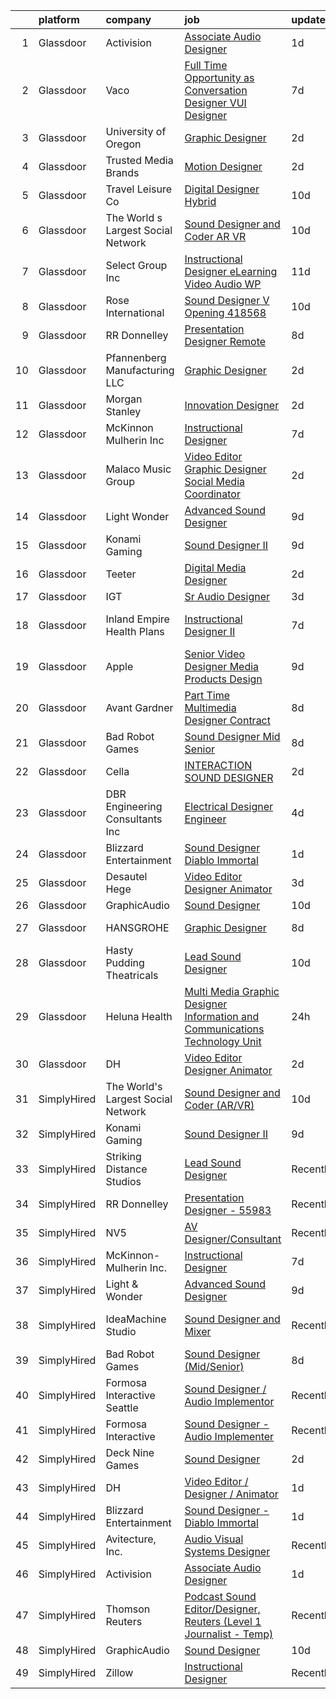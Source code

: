 

|    | platform    | company                            | job                                                                                                                                                                                                                                                                                                                                                                                                                                                                                                                                                                                                                                                                                                                                                                                                                                                                                                                                                         | update_time   | location             |
|---:|:------------|:-----------------------------------|:------------------------------------------------------------------------------------------------------------------------------------------------------------------------------------------------------------------------------------------------------------------------------------------------------------------------------------------------------------------------------------------------------------------------------------------------------------------------------------------------------------------------------------------------------------------------------------------------------------------------------------------------------------------------------------------------------------------------------------------------------------------------------------------------------------------------------------------------------------------------------------------------------------------------------------------------------------|:--------------|:---------------------|
|  1 | Glassdoor   | Activision                         | [Associate Audio Designer](https://www.glassdoor.com/partner/jobListing.htm?pos=119&ao=1136043&s=58&guid=0000018271e93c8d8f7def860a9d4e56&src=GD_JOB_AD&t=SR&vt=w&cs=1_bf6d6634&cb=1659768487369&jobListingId=1008054055283&jrtk=3-0-1g9ouif5iih7b801-1g9ouif62jm6m800-8c79110d23674c70-)                                                                                                                                                                                                                                                                                                                                                                                                                                                                                                                                                                                                                                                                   | 1d            | Carlsbad, CA         |
|  2 | Glassdoor   | Vaco                               | [Full Time Opportunity as Conversation Designer  VUI Designer](https://www.glassdoor.com/partner/jobListing.htm?pos=108&ao=1110586&s=58&guid=0000018271e93c8d8f7def860a9d4e56&src=GD_JOB_AD&t=SR&vt=w&ea=1&cs=1_6654d686&cb=1659768487368&jobListingId=1008038225305&cpc=3DB599BF2F4828F0&jrtk=3-0-1g9ouif5iih7b801-1g9ouif62jm6m800-22fe34392769621c--6NYlbfkN0D_sybMACCpf9B-677oK5j6rPldVB6BlrVvFjO_o-GJZbzuF-qh4PxErFUqfUsv_6spGgQ7w2Pr4ya2qWlli_BM3wPrre60gIPq1Uth9jnDsvpZiOp71Cq_jQTQ_eOeIhL3xi8ovWLwoT8UC8f1spNzCCiZGtKecY_bBo5jFxt1LAIN8k9N4B5RxHCnUOhO5DuXKFby_OqY4Y3PPUOTrb5VexlksfNOtyztGwl-C-xFbh-H8dx_if2tzDe18GoeVASPPUx38N_9YumZavAnA3Da67K-IT5Mn-C7srZ6wbB4kqjlsP_yX-eaRTupTVoLka_uMnan3r7CUrZR7BoLpQzziE8SPK-sOGv8yf2dgi0umDw5gX_d24dpD7rpAENhrNdqluvZrBZXt1xH4S1aXADB0q6KWcsDKYX6K2Hqw6o09kbDPioJesrbsfLLhzmHDR1w7D4FIECvdJwZzAXg1i9KcJJNhbNp9FhJYARaQY-1uz2cW9YR3HyWIL0AgfGFj41WwZzYnV6ZO6lfOrG6m_l_J3TCVDVm_hu2G1ChtHHvEA%3D%3D)         | 7d            | New York, NY         |
|  3 | Glassdoor   | University of Oregon               | [Graphic Designer](https://www.glassdoor.com/partner/jobListing.htm?pos=118&ao=1136043&s=58&guid=0000018271e93c8d8f7def860a9d4e56&src=GD_JOB_AD&t=SR&vt=w&cs=1_128e8dd9&cb=1659768487369&jobListingId=1008051855572&jrtk=3-0-1g9ouif5iih7b801-1g9ouif62jm6m800-54f56c4b806fe0f6-)                                                                                                                                                                                                                                                                                                                                                                                                                                                                                                                                                                                                                                                                           | 2d            | Eugene, OR           |
|  4 | Glassdoor   | Trusted Media Brands               | [Motion Designer](https://www.glassdoor.com/partner/jobListing.htm?pos=113&ao=1136043&s=58&guid=0000018271e93c8d8f7def860a9d4e56&src=GD_JOB_AD&t=SR&vt=w&cs=1_d08f7fd1&cb=1659768487368&jobListingId=1008051952532&jrtk=3-0-1g9ouif5iih7b801-1g9ouif62jm6m800-ccd4c43fddf6d43b-)                                                                                                                                                                                                                                                                                                                                                                                                                                                                                                                                                                                                                                                                            | 2d            | Remote               |
|  5 | Glassdoor   | Travel   Leisure Co                | [Digital Designer  Hybrid ](https://www.glassdoor.com/partner/jobListing.htm?pos=122&ao=1136043&s=58&guid=0000018271e93c8d8f7def860a9d4e56&src=GD_JOB_AD&t=SR&vt=w&cs=1_801c876a&cb=1659768487369&jobListingId=1008031768591&jrtk=3-0-1g9ouif5iih7b801-1g9ouif62jm6m800-cbef82654d7509fd-)                                                                                                                                                                                                                                                                                                                                                                                                                                                                                                                                                                                                                                                                  | 10d           | Orlando, FL          |
|  6 | Glassdoor   | The World s Largest Social Network | [Sound Designer and Coder  AR VR ](https://www.glassdoor.com/partner/jobListing.htm?pos=105&ao=1110586&s=58&guid=0000018271e93c8d8f7def860a9d4e56&src=GD_JOB_AD&t=SR&vt=w&ea=1&cs=1_6333c855&cb=1659768487367&jobListingId=1008031528051&cpc=42BEC95245890617&jrtk=3-0-1g9ouif5iih7b801-1g9ouif62jm6m800-d1ed5504a8a65788--6NYlbfkN0DSgjPPcnEdvoK3uuxfISLALE6pB1FR7YSHOr_tSg5_QGIhoz_2VqUepdcKLBLI_zTUk6gDwaoQ9vkRar14Io1kKPbXefvdlkqbmdhJjjOpMuV23xDsFSOubHWW3nkVkpuXNylbmaW36egpUC2PG6x2MjnebJXPwoENwa0jyus1-mMaCYYJOL_G-5l0_I9N8TGBc3svxFggAwbmfNrRJf_agt9f-x1dGMkX_LMP5cr-C4plIW9WYjpHYnlg-gQwIBd_GxWiP3zXjuuSKoLXDMMOJOSa3Ya7_J-HPvkP-zuOfAw82kJG9xBG29KYiw1HL3aIAZ1HT2XQ1XQwTWlN087meA-Q4M4DvfKkWqJfFucnJ3Pr2LV4gsDKpuK8X-sOANQefRCjC7U1LqxPuaxcUCR2i43JF3coJKNaPa7Unwk602YuBI4IXTdvC1YGf-8gUj-zxsXoe8gIJMW5gHiwVoFUPirBmBrt1v4svB9Wk3FKeO0racsvOkZS0sH_lRH4Ojw1lB_WiCsRdZOxDRuolwv58tYQTHPPnthjJ13-R3Y9LaImysuEp7lLNEr15LpXeWTxTIS9Pxx0sZTFPpC6Ifqg) | 10d           | Philadelphia, PA     |
|  7 | Glassdoor   | Select Group Inc                   | [Instructional Designer  eLearning  Video Audio    WP](https://www.glassdoor.com/partner/jobListing.htm?pos=107&ao=1110586&s=58&guid=0000018271e93c8d8f7def860a9d4e56&src=GD_JOB_AD&t=SR&vt=w&ea=1&cs=1_1adf51e2&cb=1659768487368&jobListingId=1008027501737&cpc=149B3D5996025BBA&jrtk=3-0-1g9ouif5iih7b801-1g9ouif62jm6m800-10340dc23f99d007--6NYlbfkN0Bcn-ADAbRvyrq3DH3YqD1gQOSfU_zTPvvfh0XXiz3pBAa41gXbEVBKQgVaXyt5edKUJsX5Z9brsv9nZw77TNjVlVeWafETMC7Xw_A0mwHT6RYlFqUtUoEPkQCGfw4DZTw7uB0z5WiikGPQhpEkL8PFQqFT-PcMr0lcaTdAx3W6l-HtnWqYYEZOFXFklB6sBdItKZqGd2YramWaUqAi85B3daBKfsjk9jr8klZWchJZ8e8bJ_nr9-ElHuhAYO8Wu6UUktMRt6ZTx_8gnNjaBii0o7sSGb96dCywRQZYU-h2_w4uJEoWvXXYMhw3EGJckhIoJXumrOWcL_eA9eZdAQF1rXt-fF4sxyjaHc2yKiv2p1KZpMaoYrXqQM6hn73TjnulIqrIV4x7aPjnvQvnVMF07z4alxZV1cpA37-gBduSefya75kDy7rLepvjMSisHl8ZZykHFZev8Ys9vvZ5gYkQEaiDvX4Yhafk51OIRWcTEgUOw8xTrmrQC4h4GBu9hB5QuIdjniV7BQ%3D%3D)                                                 | 11d           | White Plains, NY     |
|  8 | Glassdoor   | Rose International                 | [Sound Designer V Opening  418568](https://www.glassdoor.com/partner/jobListing.htm?pos=104&ao=1110586&s=58&guid=0000018271e93c8d8f7def860a9d4e56&src=GD_JOB_AD&t=SR&vt=w&ea=1&cs=1_eede4491&cb=1659768487367&jobListingId=1008030729670&cpc=E773D000C9BC26FA&jrtk=3-0-1g9ouif5iih7b801-1g9ouif62jm6m800-a20623011cb248eb--6NYlbfkN0B6gYLiPzX3Klpbl49OuxoIZqVtnvEet7IZUhlrZDSG3sY-I6CIGHSMA_bS7ldJ8pOXMIXNeNyydXsX95pvzPg5BddHE-JXPnLngZ30cnLDc1iDIozZEqqJfstNoVEA0Y0ziXhbePzU2aWttrzMukYrAbICdJmtiDj_lX11sumIShj0cH4jV8vRyK2YT_cFh-YZdguveD4auNdBVdgF0FFO-Whfx7EWqTgjyKIfO5jVj2VexoIc0QJajYfOvTD7jrUcgf3WVRyHOlrYKBxoG7_muxnUkVpqDoqdrS60JOJyF3xaveZcaBZwe-3UUVdxih9U-7VzQWtnU60Ayd15wlAN8p9UDJrTwIxeMrGEBxWvjIUzPSwfQxU4FMjIA4fnrML2mhZSBW6bQL1NQYOgLKCXUVD6ii_HsQfmM6kyb8urOpb9lrfd1je431m2qOykusaCi2xeUK3mudAdo38gY80yw7Y7HRovp7Z2TR3unVRu_fZ7PACnne0bvSSVACmJL8r2ztid5pFlk4O7tNTEcafy)                                                                 | 10d           | Seattle, WA          |
|  9 | Glassdoor   | RR Donnelley                       | [Presentation Designer  Remote ](https://www.glassdoor.com/partner/jobListing.htm?pos=116&ao=1136043&s=58&guid=0000018271e93c8d8f7def860a9d4e56&src=GD_JOB_AD&t=SR&vt=w&cs=1_4a537b1e&cb=1659768487369&jobListingId=1008036762756&jrtk=3-0-1g9ouif5iih7b801-1g9ouif62jm6m800-52992746147b27cc-)                                                                                                                                                                                                                                                                                                                                                                                                                                                                                                                                                                                                                                                             | 8d            | Remote               |
| 10 | Glassdoor   | Pfannenberg Manufacturing LLC      | [Graphic Designer](https://www.glassdoor.com/partner/jobListing.htm?pos=103&ao=1110586&s=58&guid=0000018271e93c8d8f7def860a9d4e56&src=GD_JOB_AD&t=SR&vt=w&ea=1&cs=1_be27d7db&cb=1659768487367&jobListingId=1008050419234&cpc=444700D72F2ECBCE&jrtk=3-0-1g9ouif5iih7b801-1g9ouif62jm6m800-4d785862bc0e19b7--6NYlbfkN0AakyOTjEZNreXXt2Vg2QxN29YmDSS12MpPIAW0YUpO-bhjitwDthpKKUtE1wHEBohxXHh6EQS9l-eTL14B8EU01tujiSegCZfo0U7cS5QzF-DN5KNQTZCV9a5Eo0-o0AzCgi9a2B4lOnpdQ1lb1khezqIgXFvO7NbZuwNyFLXXLb7vk5ShaIUSu5hQz7c0tkvhBteX_iTPqEUAuykH9_RVGWlbgSk3bAZUeiUlx5DcDDxETJCYVoSr6zqGRufV3-fd_ZNSSsl0DP5Pq5EBtbpyZtbkCrxOF66F3--8LPKZ4vZPBwmQs59zf33hjSyBQUFvxCLZOBWyb78iDDRgnTCzhyXd0RnXb1dVWLuU1RHbt7XKUWk0hxM1GGqre4KTgRqOQpjGhoTQijoe_Q3I94CKj---vOwhs_xpTjsv1mcvvyfFLxhvttPBJMR6eun_-GpY1zhHz8dlR5Y-dTfreijN2gxYcn9MXXDomP-5qoCWSGSrE_VtSvNR3C0I8BV7Fuk%3D)                                                                                                   | 2d            | Lancaster, NY        |
| 11 | Glassdoor   | Morgan Stanley                     | [Innovation Designer](https://www.glassdoor.com/partner/jobListing.htm?pos=121&ao=1136043&s=58&guid=0000018271e93c8d8f7def860a9d4e56&src=GD_JOB_AD&t=SR&vt=w&cs=1_b9250fbc&cb=1659768487369&jobListingId=1008051613441&jrtk=3-0-1g9ouif5iih7b801-1g9ouif62jm6m800-191b5efe6bfe5ddb-)                                                                                                                                                                                                                                                                                                                                                                                                                                                                                                                                                                                                                                                                        | 2d            | New York, NY         |
| 12 | Glassdoor   | McKinnon Mulherin Inc              | [Instructional Designer](https://www.glassdoor.com/partner/jobListing.htm?pos=102&ao=1110586&s=58&guid=0000018271e93c8d8f7def860a9d4e56&src=GD_JOB_AD&t=SR&vt=w&ea=1&cs=1_86c82e9d&cb=1659768487367&jobListingId=1008038259354&cpc=8795CF9063CD573D&jrtk=3-0-1g9ouif5iih7b801-1g9ouif62jm6m800-b79d356b2e0b1b2b--6NYlbfkN0Do5QFzN38Y34HuVbLllh1qUYEnDt35-niNPYCvkBnqz70wgTe_sRQKCftrUQxahl6ZQb-CsDXP_KFc4gkDxxZVZMtSP1usQFc6vgj8Mev0Y9Uo8dVZ4yv_wyvdsi_Gg1ZSeNUFd900znSRQ6N6sb3AyxJeaFqhjTfM3WXr9E9m07w3f1mauOUWgAiLGihCJ1CuyH3Y34XjI7KxzSjTmsgZTGRkt5TAfujVH1ABH_PwhYXXY7EcLkrr9D1fBO4USk6K0GWg0661S8n6VF3k_p5kXpVf-p0b_J7U0_T9bVqN88WIvDnKfYzhXMd3m9czMJvenvVYOhAxqaRFMCo-fNmJdZWk1hyAkg2gFHRiFDDa5t-kPlATL2xzSITD4bQVKuI_3V94Mv0a49APR_ZrKHWjmhwsaEqtVY1BND-082H--81iWRFIJVTPtjs_uGa0NPHbkclu8nx4rSve7fMreXE4vj8mnlQepJbiRxNDI2hM4fMx6n1lauFF)                                                                                                           | 7d            | Remote               |
| 13 | Glassdoor   | Malaco Music Group                 | [Video Editor Graphic Designer   Social Media Coordinator](https://www.glassdoor.com/partner/jobListing.htm?pos=106&ao=1110586&s=58&guid=0000018271e93c8d8f7def860a9d4e56&src=GD_JOB_AD&t=SR&vt=w&ea=1&cs=1_4393e206&cb=1659768487367&jobListingId=1008050606532&cpc=65CC663E25211861&jrtk=3-0-1g9ouif5iih7b801-1g9ouif62jm6m800-032f865bd9ee7d0b--6NYlbfkN0AjYf5Qys17sPgkFKqWbnfQoZPZ9LfbKQbr3xG7f3WSbJKFA7p7T5Gl8ZeRW3WFFev5P5pozGdx2fb8kZ651nSZUtHVfvKcYCsfE1S_OdwjAkxGiuhGBiLTKwM5iWSoMayNwaEGmxHY29AAJePxKhD880ECMx5VeFYMO3gAW6FanL1qCTR_Rxt1IqBCQBLeGrKCFe_nsRFPl7Rx48sDrWULwc7aw7E2KLAc8DWl81FKGgq52QrGd8MLSjk2kT2nJjzDEP-r-0QBKSvJRNoPC-sMI2r27HmfWhyYafkkblZSidgEmnJPDh15bIUb0EmYL8CtAw-3Elk-OFUAUX788v2wXfopphQRa5q7gCUVbRM0aED5ZeHGGIc_hcgzjI4OFnqSVD5YjbuMm7Ar0P0lGPWALAYLUFkQOjqgPn8dpcEFSuZ-NItd2Nj2n4-HuOeTX8ClEKg3zYZCpY9FS4xzWWG3pNFbsX6gFlA-GS7iNlbBYnfoIPiaWoylpdDbapLeivoCS2nOWp5qAYTXZufYJ3VEL6tMfAyKztOi6TYpexroyg%3D%3D)             | 2d            | Jackson, MS          |
| 14 | Glassdoor   | Light   Wonder                     | [Advanced Sound Designer](https://www.glassdoor.com/partner/jobListing.htm?pos=112&ao=1136043&s=58&guid=0000018271e93c8d8f7def860a9d4e56&src=GD_JOB_AD&t=SR&vt=w&ea=1&cs=1_82b48b21&cb=1659768487368&jobListingId=1008033515982&jrtk=3-0-1g9ouif5iih7b801-1g9ouif62jm6m800-f4541201029f9ba4-)                                                                                                                                                                                                                                                                                                                                                                                                                                                                                                                                                                                                                                                               | 9d            | Las Vegas, NV        |
| 15 | Glassdoor   | Konami Gaming                      | [Sound Designer II](https://www.glassdoor.com/partner/jobListing.htm?pos=117&ao=1136043&s=58&guid=0000018271e93c8d8f7def860a9d4e56&src=GD_JOB_AD&t=SR&vt=w&cs=1_477144dd&cb=1659768487369&jobListingId=1008033846903&jrtk=3-0-1g9ouif5iih7b801-1g9ouif62jm6m800-87593e7d8a9b6aa9-)                                                                                                                                                                                                                                                                                                                                                                                                                                                                                                                                                                                                                                                                          | 9d            | Las Vegas, NV        |
| 16 | Glassdoor   | Teeter                             | [Digital Media Designer](https://www.glassdoor.com/partner/jobListing.htm?pos=120&ao=1136043&s=58&guid=0000018271e93c8d8f7def860a9d4e56&src=GD_JOB_AD&t=SR&vt=w&ea=1&cs=1_196b4531&cb=1659768487369&jobListingId=1008050641753&jrtk=3-0-1g9ouif5iih7b801-1g9ouif62jm6m800-5966d2192ffe7148-)                                                                                                                                                                                                                                                                                                                                                                                                                                                                                                                                                                                                                                                                | 2d            | Bonney Lake, WA      |
| 17 | Glassdoor   | IGT                                | [Sr  Audio Designer](https://www.glassdoor.com/partner/jobListing.htm?pos=124&ao=1136043&s=58&guid=0000018271e93c8d8f7def860a9d4e56&src=GD_JOB_AD&t=SR&vt=w&cs=1_e3d2e3a4&cb=1659768487369&jobListingId=1008048191609&jrtk=3-0-1g9ouif5iih7b801-1g9ouif62jm6m800-834211ba841897a4-)                                                                                                                                                                                                                                                                                                                                                                                                                                                                                                                                                                                                                                                                         | 3d            | Reno, NV             |
| 18 | Glassdoor   | Inland Empire Health Plans         | [Instructional Designer II](https://www.glassdoor.com/partner/jobListing.htm?pos=127&ao=1136043&s=58&guid=0000018271e93c8d8f7def860a9d4e56&src=GD_JOB_AD&t=SR&vt=w&cs=1_7bb7895a&cb=1659768487369&jobListingId=1008038451474&jrtk=3-0-1g9ouif5iih7b801-1g9ouif62jm6m800-af5a440ae4e399db-)                                                                                                                                                                                                                                                                                                                                                                                                                                                                                                                                                                                                                                                                  | 7d            | Rancho Cucamonga, CA |
| 19 | Glassdoor   | Apple                              | [Senior Video Designer  Media Products Design](https://www.glassdoor.com/partner/jobListing.htm?pos=123&ao=1136043&s=58&guid=0000018271e93c8d8f7def860a9d4e56&src=GD_JOB_AD&t=SR&vt=w&cs=1_4fbaf5bb&cb=1659768487369&jobListingId=1008034509696&jrtk=3-0-1g9ouif5iih7b801-1g9ouif62jm6m800-0ba0449cafc5897b-)                                                                                                                                                                                                                                                                                                                                                                                                                                                                                                                                                                                                                                               | 9d            | Culver City, CA      |
| 20 | Glassdoor   | Avant Gardner                      | [Part Time Multimedia Designer  Contract ](https://www.glassdoor.com/partner/jobListing.htm?pos=129&ao=1136043&s=58&guid=0000018271e93c8d8f7def860a9d4e56&src=GD_JOB_AD&t=SR&vt=w&ea=1&cs=1_abac41f1&cb=1659768487370&jobListingId=1008036220645&jrtk=3-0-1g9ouif5iih7b801-1g9ouif62jm6m800-2ad04938b70a504d-)                                                                                                                                                                                                                                                                                                                                                                                                                                                                                                                                                                                                                                              | 8d            | Remote               |
| 21 | Glassdoor   | Bad Robot Games                    | [Sound Designer  Mid Senior ](https://www.glassdoor.com/partner/jobListing.htm?pos=115&ao=1136043&s=58&guid=0000018271e93c8d8f7def860a9d4e56&src=GD_JOB_AD&t=SR&vt=w&cs=1_29d67cab&cb=1659768487368&jobListingId=1008036730582&jrtk=3-0-1g9ouif5iih7b801-1g9ouif62jm6m800-67b27b83295828af-)                                                                                                                                                                                                                                                                                                                                                                                                                                                                                                                                                                                                                                                                | 8d            | Santa Monica, CA     |
| 22 | Glassdoor   | Cella                              | [INTERACTION SOUND DESIGNER](https://www.glassdoor.com/partner/jobListing.htm?pos=111&ao=1136043&s=58&guid=0000018271e93c8d8f7def860a9d4e56&src=GD_JOB_AD&t=SR&vt=w&cs=1_ab46832b&cb=1659768487368&jobListingId=1008051629902&jrtk=3-0-1g9ouif5iih7b801-1g9ouif62jm6m800-d2991187c339fdda-)                                                                                                                                                                                                                                                                                                                                                                                                                                                                                                                                                                                                                                                                 | 2d            | Menlo Park, CA       |
| 23 | Glassdoor   | DBR Engineering Consultants  Inc   | [Electrical Designer  Engineer](https://www.glassdoor.com/partner/jobListing.htm?pos=128&ao=1136043&s=58&guid=0000018271e93c8d8f7def860a9d4e56&src=GD_JOB_AD&t=SR&vt=w&ea=1&cs=1_4e160774&cb=1659768487369&jobListingId=1008044267670&jrtk=3-0-1g9ouif5iih7b801-1g9ouif62jm6m800-b8e9d516e0139291-)                                                                                                                                                                                                                                                                                                                                                                                                                                                                                                                                                                                                                                                         | 4d            | El Paso, TX          |
| 24 | Glassdoor   | Blizzard Entertainment             | [Sound Designer   Diablo Immortal](https://www.glassdoor.com/partner/jobListing.htm?pos=110&ao=1136043&s=58&guid=0000018271e93c8d8f7def860a9d4e56&src=GD_JOB_AD&t=SR&vt=w&cs=1_999adc0c&cb=1659768487368&jobListingId=1008054412065&jrtk=3-0-1g9ouif5iih7b801-1g9ouif62jm6m800-81ce4dea9804f6ce-)                                                                                                                                                                                                                                                                                                                                                                                                                                                                                                                                                                                                                                                           | 1d            | Irvine, CA           |
| 25 | Glassdoor   | Desautel Hege                      | [Video Editor   Designer   Animator](https://www.glassdoor.com/partner/jobListing.htm?pos=114&ao=1136043&s=58&guid=0000018271e93c8d8f7def860a9d4e56&src=GD_JOB_AD&t=SR&vt=w&cs=1_699d234e&cb=1659768487370&jobListingId=1008048371175&jrtk=3-0-1g9ouif5iih7b801-1g9ouif62jm6m800-d582c49682f17ec1-)                                                                                                                                                                                                                                                                                                                                                                                                                                                                                                                                                                                                                                                         | 3d            | Remote               |
| 26 | Glassdoor   | GraphicAudio                       | [Sound Designer](https://www.glassdoor.com/partner/jobListing.htm?pos=109&ao=1136043&s=58&guid=0000018271e93c8d8f7def860a9d4e56&src=GD_JOB_AD&t=SR&vt=w&ea=1&cs=1_0fb2d821&cb=1659768487368&jobListingId=1008030924967&jrtk=3-0-1g9ouif5iih7b801-1g9ouif62jm6m800-11eab6568f6cedab-)                                                                                                                                                                                                                                                                                                                                                                                                                                                                                                                                                                                                                                                                        | 10d           | Remote               |
| 27 | Glassdoor   | HANSGROHE                          | [Graphic Designer](https://www.glassdoor.com/partner/jobListing.htm?pos=130&ao=1136043&s=58&guid=0000018271e93c8d8f7def860a9d4e56&src=GD_JOB_AD&t=SR&vt=w&ea=1&cs=1_6e457aff&cb=1659768487370&jobListingId=1008036225575&jrtk=3-0-1g9ouif5iih7b801-1g9ouif62jm6m800-ad98a05c18e65a92-)                                                                                                                                                                                                                                                                                                                                                                                                                                                                                                                                                                                                                                                                      | 8d            | Alpharetta, GA       |
| 28 | Glassdoor   | Hasty Pudding Theatricals          | [Lead Sound Designer](https://www.glassdoor.com/partner/jobListing.htm?pos=125&ao=1136043&s=58&guid=0000018271e93c8d8f7def860a9d4e56&src=GD_JOB_AD&t=SR&vt=w&ea=1&cs=1_f1e907ae&cb=1659768487369&jobListingId=1008030933496&jrtk=3-0-1g9ouif5iih7b801-1g9ouif62jm6m800-84b1517d806001da-)                                                                                                                                                                                                                                                                                                                                                                                                                                                                                                                                                                                                                                                                   | 10d           | Cambridge, MA        |
| 29 | Glassdoor   | Heluna Health                      | [Multi Media Graphic Designer  Information and Communications Technology Unit ](https://www.glassdoor.com/partner/jobListing.htm?pos=126&ao=1136043&s=58&guid=0000018271e93c8d8f7def860a9d4e56&src=GD_JOB_AD&t=SR&vt=w&cs=1_fb8c1ba9&cb=1659768487369&jobListingId=1008056291765&jrtk=3-0-1g9ouif5iih7b801-1g9ouif62jm6m800-2e3a5f2fe3f4fbdd-)                                                                                                                                                                                                                                                                                                                                                                                                                                                                                                                                                                                                              | 24h           | El Centro, CA        |
| 30 | Glassdoor   | DH                                 | [Video Editor   Designer   Animator](https://www.glassdoor.com/partner/jobListing.htm?pos=101&ao=1110586&s=58&guid=0000018271e93c8d8f7def860a9d4e56&src=GD_JOB_AD&t=SR&vt=w&cs=1_620557bc&cb=1659768487367&jobListingId=1008050257905&cpc=71532419B2302243&jrtk=3-0-1g9ouif5iih7b801-1g9ouif62jm6m800-4ce1c48c51b69ed0--6NYlbfkN0DkiDbNzx3nMteKl1DOffe2-pUwdFEKZc58rj7JhRAzbL2zdLXYKHnEq2ivUDxlBkLBtODIzq3r5SzZYXC4_ZfexnPfEMaptlEaPYBkVhi6HvuYlyDcy1cs7Nzk7ng2LveyJwHIyVuxUueRy4TqyGo8I9Ekkxb6kC85-af4ZZO8jERhTP15YGatIEZaPHGCnFBw-SXwrjwmhP67x-gS705SleWEqXeP6ZiFqQxbRiqmdRn1S5hgwx7rnJ_XbwzU3TJG4XUWm6Jtn0b6znjuwcmfuXzP5Vv4SbjR9IYuIM5xxIZYkQzZKFJNTTb1V9Ys66ngCwfla3angpm09u_sV_RnhSdEfX-yw6TGW47qegRUsQsOaqkw-duLpbnrDadvqeYrrNbXGgofsALVzweDNp3mBaSO82JnOGdaCRDQPsbHZBSHpUoSdtvZXNk3SXQQbC2CKlGQYZogVkHFWh_d5bQyaYnCvNbXTYRB5iFMjLPuWUgrnqy8NzoWjAY4ApHZ9Dr9VbDO2hTGimLuUv4TEZLAwhwWMAJ_jN3GDMZeQkKsZkB_lQCSltlgOuQzC8tF_tw%3D)                      | 2d            | Washington State     |
| 31 | SimplyHired | The World's Largest Social Network | [Sound Designer and Coder (AR/VR)](https://www.simplyhired.com/job/i05K2VJdCTaM4JBATryuxLljiYjQ-WgjcwPsxcIQGX0KBl-siovqIg?q=sound+designer)                                                                                                                                                                                                                                                                                                                                                                                                                                                                                                                                                                                                                                                                                                                                                                                                                 | 10d           | Los Angeles, CA      |
| 32 | SimplyHired | Konami Gaming                      | [Sound Designer II](https://www.simplyhired.com/job/tpZG2QfcwM55rL7HhUf14oJmW2VM04Ijnb3Sbcb8wwlnxpRDDHuW3A?q=sound+designer)                                                                                                                                                                                                                                                                                                                                                                                                                                                                                                                                                                                                                                                                                                                                                                                                                                | 9d            | Las Vegas, NV        |
| 33 | SimplyHired | Striking Distance Studios          | [Lead Sound Designer](https://www.simplyhired.com/job/Fq_ko0u_Hl0JKnb0jRkZl7AfbcDlT6bfk2yvkV5Xqw907ylHkgn2Mg?q=sound+designer)                                                                                                                                                                                                                                                                                                                                                                                                                                                                                                                                                                                                                                                                                                                                                                                                                              | Recently      | San Ramon, CA        |
| 34 | SimplyHired | RR Donnelley                       | [Presentation Designer - 55983](https://www.simplyhired.com/job/nzNGc13izzY73sBqAJfiC6LMZpqM2ug1TTgdTTeV3PfiJisVJpF4mg?q=sound+designer)                                                                                                                                                                                                                                                                                                                                                                                                                                                                                                                                                                                                                                                                                                                                                                                                                    | Recently      | Phoenix, AZ          |
| 35 | SimplyHired | NV5                                | [AV Designer/Consultant](https://www.simplyhired.com/job/ofCzA7E0QGdWgortRIjG7QzJsxGCKHgZ8l2VUc40ECazbkW265xkwQ?q=sound+designer)                                                                                                                                                                                                                                                                                                                                                                                                                                                                                                                                                                                                                                                                                                                                                                                                                           | Recently      | Los Angeles, CA      |
| 36 | SimplyHired | McKinnon-Mulherin Inc.             | [Instructional Designer](https://www.simplyhired.com/job/7NSki6VNbVY2TWqP1BYk9Dz539wu-g6z9ZK8XIuAPUsN0Z9wlp80cw?q=sound+designer)                                                                                                                                                                                                                                                                                                                                                                                                                                                                                                                                                                                                                                                                                                                                                                                                                           | 7d            | Remote               |
| 37 | SimplyHired | Light & Wonder                     | [Advanced Sound Designer](https://www.simplyhired.com/job/oxHvYp0QWceibR-QkmiITBFgRGHJsETrZw9KOd9jlBeKNoSRVbiyww?q=sound+designer)                                                                                                                                                                                                                                                                                                                                                                                                                                                                                                                                                                                                                                                                                                                                                                                                                          | 9d            | Las Vegas, NV        |
| 38 | SimplyHired | IdeaMachine Studio                 | [Sound Designer and Mixer](https://www.simplyhired.com/job/3_cnKWbKCzfz8K406esix9aXeGkS2iLw6vp3jwYHfDLUWBO0TV9GDQ?q=sound+designer)                                                                                                                                                                                                                                                                                                                                                                                                                                                                                                                                                                                                                                                                                                                                                                                                                         | Recently      | San Francisco, CA    |
| 39 | SimplyHired | Bad Robot Games                    | [Sound Designer (Mid/Senior)](https://www.simplyhired.com/job/5k7lNxd5mPx4SDP11_bQMCoaI3zXskx9LCyK6sAv6bc57TMyAoaPVQ?q=sound+designer)                                                                                                                                                                                                                                                                                                                                                                                                                                                                                                                                                                                                                                                                                                                                                                                                                      | 8d            | Santa Monica, CA     |
| 40 | SimplyHired | Formosa Interactive Seattle        | [Sound Designer / Audio Implementor](https://www.simplyhired.com/job/vlF4rzpIgemNyADbSUoWC36FtYYh2ouWspqfTFtuxzveh07-6RCwmg?q=sound+designer)                                                                                                                                                                                                                                                                                                                                                                                                                                                                                                                                                                                                                                                                                                                                                                                                               | Recently      | Seattle, WA          |
| 41 | SimplyHired | Formosa Interactive                | [Sound Designer - Audio Implementer](https://www.simplyhired.com/job/E63_BRjyLumhk01Bv7mOuaoR0vafXGhLD-NTsS2e6CEpoHi4FvqYnw?q=sound+designer)                                                                                                                                                                                                                                                                                                                                                                                                                                                                                                                                                                                                                                                                                                                                                                                                               | Recently      | Burbank, CA          |
| 42 | SimplyHired | Deck Nine Games                    | [Sound Designer](https://www.simplyhired.com/job/iz6i-HlUxxVIfGstw4fVaxnhc2kyEC3JD6ixIrv1CjJkn928zMpmow?q=sound+designer)                                                                                                                                                                                                                                                                                                                                                                                                                                                                                                                                                                                                                                                                                                                                                                                                                                   | 2d            | United States        |
| 43 | SimplyHired | DH                                 | [Video Editor / Designer / Animator](https://www.simplyhired.com/job/CDRJ3JO1i7mhJKDkH6j4dxe6_QqU_nepigSuHV2hvfUKxIKk9hc1WA?q=sound+designer)                                                                                                                                                                                                                                                                                                                                                                                                                                                                                                                                                                                                                                                                                                                                                                                                               | 1d            | Spokane, WA          |
| 44 | SimplyHired | Blizzard Entertainment             | [Sound Designer - Diablo Immortal](https://www.simplyhired.com/job/be44SuZxxfwebqNPsGkhf71yHynOZ_Q7VRJIkl51HzMzpl7Qx8Iqxg?q=sound+designer)                                                                                                                                                                                                                                                                                                                                                                                                                                                                                                                                                                                                                                                                                                                                                                                                                 | 1d            | Irvine, CA           |
| 45 | SimplyHired | Avitecture, Inc.                   | [Audio Visual Systems Designer](https://www.simplyhired.com/job/lcOFg6ZDywhpyY38HSmc4-H7ZZ6YtoMNs8J8nSuaAlV3BQGgfFbcwQ?q=sound+designer)                                                                                                                                                                                                                                                                                                                                                                                                                                                                                                                                                                                                                                                                                                                                                                                                                    | Recently      | Sterling, VA         |
| 46 | SimplyHired | Activision                         | [Associate Audio Designer](https://www.simplyhired.com/job/vBXR9kxYzWooY_b1J_SiVgzbo9rPz78RkE4dHUamOGyvTkioQhlegQ?q=sound+designer)                                                                                                                                                                                                                                                                                                                                                                                                                                                                                                                                                                                                                                                                                                                                                                                                                         | 1d            | Carlsbad, CA         |
| 47 | SimplyHired | Thomson Reuters                    | [Podcast Sound Editor/Designer, Reuters (Level 1 Journalist - Temp)](https://www.simplyhired.com/job/uG-XthcUGLXnvuEzIlGytwXEKmlli3kPZ-eKAScvB6T34fnayI1PJg?q=sound+designer)                                                                                                                                                                                                                                                                                                                                                                                                                                                                                                                                                                                                                                                                                                                                                                               | Recently      | New York, NY         |
| 48 | SimplyHired | GraphicAudio                       | [Sound Designer](https://www.simplyhired.com/job/tpxG3u0VMzCKteQYdKolpCqGoSBv-BSP6-ugLnAgXYs5lOtcbAckwg?q=sound+designer)                                                                                                                                                                                                                                                                                                                                                                                                                                                                                                                                                                                                                                                                                                                                                                                                                                   | 10d           | Remote               |
| 49 | SimplyHired | Zillow                             | [Instructional Designer](https://www.simplyhired.com/job/Sz8UpLpOtW2iMiVKkGCCaLdLcXP5QTQucu96qxeObw90hM7TUNkajQ?q=sound+designer)                                                                                                                                                                                                                                                                                                                                                                                                                                                                                                                                                                                                                                                                                                                                                                                                                           | Recently      | Remote               |
